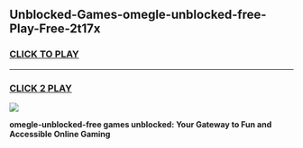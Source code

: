 
## Unblocked-Games-omegle-unblocked-free-Play-Free-2t17x
<h3>
<a href="https://premium76.site?title=omegle-unblocked-free&ref=12A">CLICK TO PLAY</a></h3>
<hr>

<h3>
<a href="https://premium76.site?title=omegle-unblocked-free&ref=12A">CLICK 2 PLAY</a>
  
</h3>

<a href="https://premium76.site?title=omegle-unblocked-free&ref=12A"><img src="https://clearcache.store/games.png"></a>


**omegle-unblocked-free games unblocked: Your Gateway to Fun and Accessible Online Gaming**
